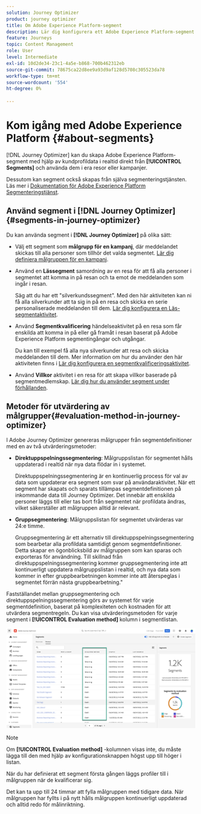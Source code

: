 ```yaml
---
solution: Journey Optimizer
product: journey optimizer
title: Om Adobe Experience Platform-segment
description: Lär dig konfigurera ett Adobe Experience Platform-segment
feature: Journeys
topic: Content Management
role: User
level: Intermediate
exl-id: 10d2de34-23c1-4a5e-b868-700b462312eb
source-git-commit: 78675ca22d8ee9a93d9af128d5708c305523da78
workflow-type: tm+mt
source-wordcount: '554'
ht-degree: 0%

---
```


# Kom igång med Adobe Experience Platform {#about-segments}

[!DNL Journey Optimizer]  kan du skapa Adobe Experience Platform-segment med hjälp av kundprofildata i realtid direkt från **[!UICONTROL Segments]** och använda dem i era resor eller kampanjer.

Dessutom kan segment också skapas från själva segmenteringstjänsten. Läs mer i [Dokumentation för Adobe Experience Platform Segmenteringstjänst](https://experienceleague.adobe.com/docs/experience-platform/segmentation/home.html).

## Använd segment i [!DNL Journey Optimizer] {#segments-in-journey-optimizer}

Du kan använda segment i **[!DNL Journey Optimizer]** på olika sätt:

* Välj ett segment som **målgrupp för en kampanj**, där meddelandet skickas till alla personer som tillhör det valda segmentet. [Lär dig definiera målgruppen för en kampanj](../campaigns/create-campaign.md#define-the-audience-audience).

* Använd en **Lässegment** samordning av en resa för att få alla personer i segmentet att komma in på resan och ta emot de meddelanden som ingår i resan.

   Säg att du har ett &quot;silverkundssegment&quot;. Med den här aktiviteten kan ni få alla silverkunder att ta sig in på en resa och skicka en serie personaliserade meddelanden till dem. [Lär dig konfigurera en Läs-segmentaktivitet](../building-journeys/read-segment.md#configuring-segment-trigger-activity).

* Använd **Segmentkvalificering** händelseaktivitet på en resa som får enskilda att komma in på eller gå framåt i resan baserat på Adobe Experience Platform segmentingångar och utgångar.

   Du kan till exempel få alla nya silverkunder att resa och skicka meddelanden till dem. Mer information om hur du använder den här aktiviteten finns i [Lär dig konfigurera en segmentkvalificeringsaktivitet](../building-journeys/segment-qualification-events.md).

* Använd **Villkor** aktivitet i en resa för att skapa villkor baserade på segmentmedlemskap. [Lär dig hur du använder segment under förhållanden](../building-journeys/condition-activity.md#using-a-segment).

## Metoder för utvärdering av målgrupper{#evaluation-method-in-journey-optimizer}

I Adobe Journey Optimizer genereras målgrupper från segmentdefinitioner med en av två utvärderingsmetoder:

* **Direktuppspelningssegmentering**: Målgruppslistan för segmentet hålls uppdaterad i realtid när nya data flödar in i systemet.

   Direktuppspelningssegmentering är en kontinuerlig process för val av data som uppdaterar era segment som svar på användaraktivitet. När ett segment har skapats och sparats tillämpas segmentdefinitionen på inkommande data till Journey Optimizer. Det innebär att enskilda personer läggs till eller tas bort från segmentet när profildata ändras, vilket säkerställer att målgruppen alltid är relevant.

* **Gruppsegmentering**: Målgruppslistan för segmentet utvärderas var 24:e timme.

   Gruppsegmentering är ett alternativ till direktuppspelningssegmentering som bearbetar alla profildata samtidigt genom segmentdefinitioner. Detta skapar en ögonblicksbild av målgruppen som kan sparas och exporteras för användning. Till skillnad från direktuppspelningssegmentering kommer gruppsegmentering inte att kontinuerligt uppdatera målgruppslistan i realtid, och nya data som kommer in efter gruppbearbetningen kommer inte att återspeglas i segmentet förrän nästa gruppbearbetning.&quot;

Fastställandet mellan gruppsegmentering och direktuppspelningssegmentering görs av systemet för varje segmentdefinition, baserat på komplexiteten och kostnaden för att utvärdera segmentregeln. Du kan visa utvärderingsmetoden för varje segment i **[!UICONTROL Evaluation method]** kolumn i segmentlistan.

![](assets/evaluation-method.png)

>[!NOTE]
>
>Om **[!UICONTROL Evaluation method]** -kolumnen visas inte, du måste lägga till den med hjälp av konfigurationsknappen högst upp till höger i listan.

När du har definierat ett segment första gången läggs profiler till i målgruppen när de kvalificerar sig.

Det kan ta upp till 24 timmar att fylla målgruppen med tidigare data. När målgruppen har fyllts i på nytt hålls målgruppen kontinuerligt uppdaterad och alltid redo för målinriktning.
